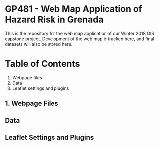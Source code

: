 # GP481 - Web Map Application of Hazard Risk in Grenada
This is the repository for the web map application of our Winter 2018 GIS capstone project. Development of the web map is tracked here, and final datasets will also be stored here.

# Table of Contents
1. Webpage files
2. Data
3. Leaflet settings and plugins

## 1. Webpage Files


## Data


## Leaflet Settings and Plugins

